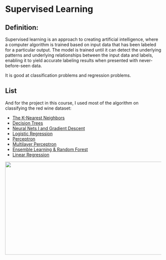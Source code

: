 
# Supervised Learning 

## Definition: 
Supervised learning is an approach to creating artificial intelligence, where a computer algorithm is trained based on input data that has been labeled for a particular output. The model is trained until it can detect the underlying patterns and underlying relationships between the input data and labels, enabling it to yield accurate labeling results when presented with never-before-seen data.

It is good at classification problems and regression problems. 

## List
And for the project in this course, I used most of the algorithm on classifying the red wine dataset:
  + [The K-Nearest Neighbors](https://github.com/bamboohorseking/INDE577/tree/main/Supervised-Learning/K-Nearest-Neighbors)
  + [Decision Trees](https://github.com/bamboohorseking/INDE577/tree/main/Supervised-Learning/Decision_Tree)
  + [Neural Nets I and Gradient Descent](https://github.com/bamboohorseking/INDE577/tree/main/Supervised-Learning/Gradient_Descent%26Neural_Network)
  + [Logistic Regression](https://github.com/bamboohorseking/INDE577/tree/main/Supervised-Learning/Logistic_Regression)
  + [Perceptron](https://github.com/bamboohorseking/INDE577/tree/main/Supervised-Learning/Perceptron)
  + [Multilayer Perceptron](https://github.com/bamboohorseking/INDE577/tree/main/Supervised-Learning/Multilayer_Perceptron)
  + [Ensemble Learning & Random Forest](https://github.com/bamboohorseking/INDE577/tree/main/Supervised-Learning/Ensemble_Learning%26Random_Forest)
  + [Linear Regression](https://github.com/bamboohorseking/INDE577/tree/main/Supervised-Learning/Linear_Regression)

<img src="https://tutorials.one/wp-content/uploads/2020/04/Supervised-Learning-in-Machine-Learning-696x398.jpg" width="600" height="300">
